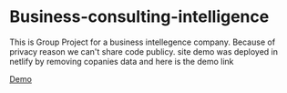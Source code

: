 # Business-consulting-intelligence

This is Group Project for a business intellegence company. Because of privacy reason we can't share code publicy.  site demo was deployed in netlify by removing copanies data and here is the demo link

[Demo]()
